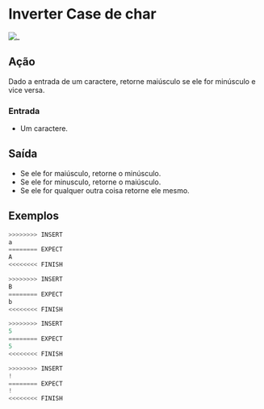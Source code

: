 # Inverter Case de char

![_](cover.jpg)

## Ação

Dado a entrada de um caractere, retorne maiúsculo se ele for minúsculo e vice versa.

### Entrada

* Um caractere.

## Saída

* Se ele for maiúsculo, retorne o minúsculo.
* Se ele for minusculo, retorne o maiúsculo.
* Se ele for qualquer outra coisa retorne ele mesmo.  

## Exemplos

``` py
>>>>>>>> INSERT
a
======== EXPECT
A
<<<<<<<< FINISH
```

```py
>>>>>>>> INSERT
B
======== EXPECT
b
<<<<<<<< FINISH
```

```py
>>>>>>>> INSERT
5
======== EXPECT
5
<<<<<<<< FINISH
```

```py
>>>>>>>> INSERT
!
======== EXPECT
!
<<<<<<<< FINISH
```
